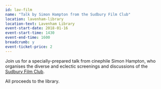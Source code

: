 ```yaml
---
id: lav-film
name: "Talk by Simon Hampton from the Sudbury Film Club"
location: lavenham-library
location-text: Lavenham Library
event-start-date: 2018-01-16
event-start-time: 1430
event-end-time: 1600
breadcrumb: y
event-ticket-price: 2
---
```


Join us for a specially-prepared talk from cinephile Simon Hampton, who organises the diverse and eclectic screenings and discussions of the [Sudbury Film Club](http://www.quaysudbury.com/film-club).

All proceeds to the library.
